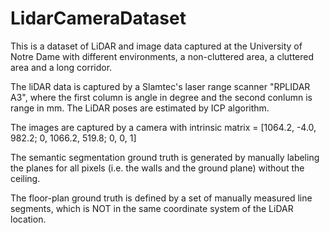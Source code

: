 # LidarCameraDataset

This is a dataset of LiDAR and image data captured at the University of Notre Dame with different environments, a non-cluttered area, a cluttered area and a long corridor.

The liDAR data is captured by a Slamtec's laser range scanner "RPLIDAR A3", where the first column is angle in degree and the second conlumn is range in mm.
The LiDAR poses are estimated by ICP algorithm. 

The images are captured by a camera with intrinsic matrix =
[1064.2, -4.0,  982.2;
  0,    1066.2, 519.8;
  0,       0,      1]

The semantic segmentation ground truth is generated by manually labeling the planes for all pixels (i.e. the walls and the ground plane) without the ceiling.

The floor-plan ground truth is defined by a set of manually measured line segments, which is NOT in the same coordinate system of the LiDAR location. 